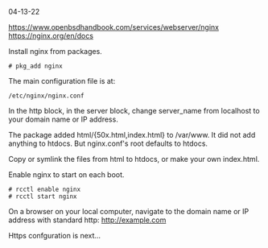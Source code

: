 04-13-22

https://www.openbsdhandbook.com/services/webserver/nginx
https://nginx.org/en/docs

Install nginx from packages.

```
# pkg_add nginx
```

The main configuration file is at:

```
/etc/nginx/nginx.conf
```

In the http block, in the server block, change server_name from
localhost to your domain name or IP address.

The package added html/{50x.html,index.html} to /var/www. It did not add
anything to htdocs. But nginx.conf's root defaults to htdocs.

Copy or symlink the files from html to htdocs, or make your own index.html.

Enable nginx to start on each boot.

```
# rcctl enable nginx
# rcctl start nginx
```

On a browser on your local computer, navigate to the domain name or IP
address with standard http: http://example.com

Https confguration is next...

